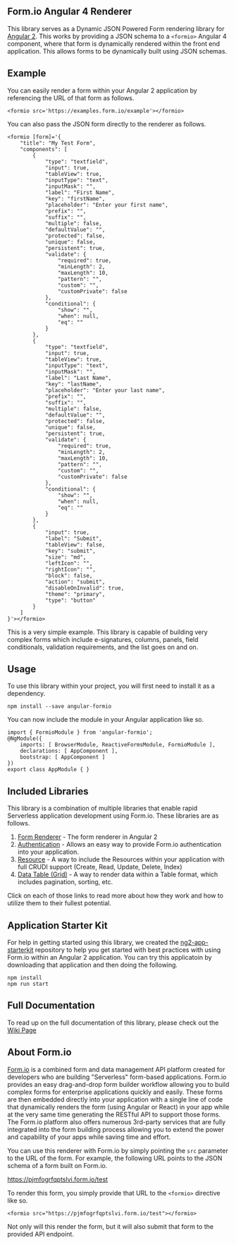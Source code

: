 Form.io Angular 4 Renderer
---------------------------
This library serves as a Dynamic JSON Powered Form rendering library for [Angular 2](https://angular.io). This works by
providing a JSON schema to a ```<formio>``` Angular 4 component, where that form is dynamically rendered within the front
end application. This allows forms to be dynamically built using JSON schemas.

Example
---------------------------
You can easily render a form within your Angular 2 application by referencing the URL of that form as follows.

```
<formio src='https://examples.form.io/example'></formio>
```

You can also pass the JSON form directly to the renderer as follows.

```
<formio [form]='{
    "title": "My Test Form",
    "components": [
        {
            "type": "textfield",
            "input": true,
            "tableView": true,
            "inputType": "text",
            "inputMask": "",
            "label": "First Name",
            "key": "firstName",
            "placeholder": "Enter your first name",
            "prefix": "",
            "suffix": "",
            "multiple": false,
            "defaultValue": "",
            "protected": false,
            "unique": false,
            "persistent": true,
            "validate": {
                "required": true,
                "minLength": 2,
                "maxLength": 10,
                "pattern": "",
                "custom": "",
                "customPrivate": false
            },
            "conditional": {
                "show": "",
                "when": null,
                "eq": ""
            }
        },
        {
            "type": "textfield",
            "input": true,
            "tableView": true,
            "inputType": "text",
            "inputMask": "",
            "label": "Last Name",
            "key": "lastName",
            "placeholder": "Enter your last name",
            "prefix": "",
            "suffix": "",
            "multiple": false,
            "defaultValue": "",
            "protected": false,
            "unique": false,
            "persistent": true,
            "validate": {
                "required": true,
                "minLength": 2,
                "maxLength": 10,
                "pattern": "",
                "custom": "",
                "customPrivate": false
            },
            "conditional": {
                "show": "",
                "when": null,
                "eq": ""
            }
        },
        {
            "input": true,
            "label": "Submit",
            "tableView": false,
            "key": "submit",
            "size": "md",
            "leftIcon": "",
            "rightIcon": "",
            "block": false,
            "action": "submit",
            "disableOnInvalid": true,
            "theme": "primary",
            "type": "button"
        }
    ]
}'></formio>
```

This is a very simple example. This library is capable of building very complex forms which include e-signatures, columns,
panels, field conditionals, validation requirements, and the list goes on and on.

Usage
----------------
To use this library within your project, you will first need to install it as a dependency.

```
npm install --save angular-formio
```

You can now include the module in your Angular application like so.

```
import { FormioModule } from 'angular-formio';
@NgModule({
    imports: [ BrowserModule, ReactiveFormsModule, FormioModule ],
    declarations: [ AppComponent ],
    bootstrap: [ AppComponent ]
})
export class AppModule { }
```

Included Libraries
-----------------
This library is a combination of multiple libraries that enable rapid Serverless application development using Form.io. These libraries are as follows.

1. [Form Renderer](https://github.com/formio/ng2-formio/wiki/1.%29-Form-Renderer) - The form renderer in Angular 2
2. [Authentication](https://github.com/formio/ng2-formio/wiki/2.%29-User-Authentication) - Allows an easy way to provide Form.io authentication into your application.
3. [Resource](https://github.com/formio/ng2-formio/wiki/3.%29-Resource-Management) - A way to include the Resources within your application with full CRUDI support (Create, Read, Update, Delete, Index)
4. [Data Table (Grid)](https://github.com/formio/ng2-formio/wiki/4.%29-Data-Table-%28Grid%29) - A way to render data within a Table format, which includes pagination, sorting, etc.

Click on each of those links to read more about how they work and how to utilize them to their fullest potential.

Application Starter Kit
----------
For help in getting started using this library, we created the [ng2-app-starterkit](https://github.com/formio/ng2-app-starterkit) repository to help you get started with best practices with using Form.io within an Angular 2 application. You can try this applicatoin by downloading that application and then doing the following.

```
npm install
npm run start
```

Full Documentation
------------------
To read up on the full documentation of this library, please check out the [Wiki Page](https://github.com/formio/ng2-formio/wiki)

About Form.io
-----------------
<a href="https://form.io" target="_blank">Form.io</a> is a combined form and data management API platform created for developers who are building "Serverless" form-based applications.  Form.io provides an easy drag-and-drop form builder workflow allowing you to build complex forms for enterprise applications quickly and easily. These forms are then embedded directly into your application with a single line of code that dynamically renders the form (using Angular or React) in your app while at the very same time generating the RESTful API to support those forms. The Form.io platform also offers numerous 3rd-party services that are fully integrated into the form building process allowing you to extend the power and capability of your apps while saving time and effort.

You can use this renderer with Form.io by simply pointing the ```src``` parameter to the URL of the form. For example, the following URL points to the JSON schema of a form built on Form.io.

  https://pjmfogrfqptslvi.form.io/test
  
To render this form, you simply provide that URL to the ```<formio>``` directive like so.

```<formio src="https://pjmfogrfqptslvi.form.io/test"></formio>```

Not only will this render the form, but it will also submit that form to the provided API endpoint.
